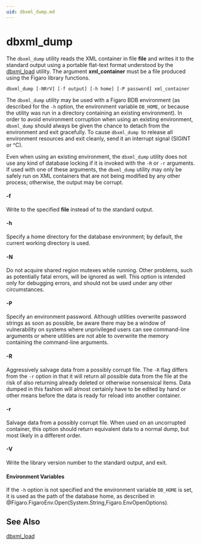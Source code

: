 ```yaml
---
uid: dbxml_dump.md
---
```


# dbxml_dump

The `dbxml_dump` utility reads the XML container in file **file** and writes it to the standard output using a portable flat-text format understood by the [dbxml_load](xref:dbxml_load.md) utility. The argument **xml_container** must be a file produced using the Figaro library functions.


```
dbxml_dump [-NRrV] [-f output] [-h home] [-P password] xml_container
```

The `dbxml_dump` utility may be used with a Figaro BDB environment (as described for the `-h` option, the environment variable `DB_HOME`, or because the utility was run in a directory containing an existing environment). In order to avoid environment corruption when using an existing environment, `dbxml_dump` should always be given the chance to detach from the environment and exit gracefully. To cause `dbxml_dump `to release all environment resources and exit cleanly, send it an interrupt signal (SIGINT or ^C).


Even when using an existing environment, the `dbxml_dump` utility does not use any kind of database locking if it is invoked with the `-R` or `-r` arguments. If used with one of these arguments, the `dbxml_dump` utility may only be safely run on XML containers that are not being modified by any other process; otherwise, the output may be corrupt.



#### -f

Write to the specified **file** instead of to the standard output.



#### -h

Specify a home directory for the database environment; by default, the current working directory is used.



#### -N

Do not acquire shared region mutexes while running. Other problems, such as potentially fatal errors, will be ignored as well. This option is intended only for debugging errors, and should not be used under any other circumstances.



#### -P

Specify an environment password. Although utilities overwrite password strings as soon as possible, be aware there may be a window of vulnerability on systems where unprivileged users can see command-line arguments or where utilities are not able to overwrite the memory containing the command-line arguments.



#### -R

Aggressively salvage data from a possibly corrupt file. The `-R` flag differs from the `-r` option in that it will return all possible data from the file at the risk of also returning already deleted or otherwise nonsensical items. Data dumped in this fashion will almost certainly have to be edited by hand or other means before the data is ready for reload into another container.



#### -r

Salvage data from a possibly corrupt file. When used on an uncorrupted container, this option should return equivalent data to a normal dump, but most likely in a different order.



#### -V

Write the library version number to the standard output, and exit.



#### Environment Variables

If the `-h` option is not specified and the environment variable `DB_HOME` is set, it is used as the path of the database home, as described in @Figaro.FigaroEnv.Open(System.String,Figaro.EnvOpenOptions).


## See Also

[dbxml_load](xref:dbxml_load.md)